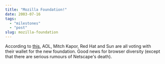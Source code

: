 ```yaml
---
title: "Mozilla Foundation!"
date: 2003-07-16
tags: 
  - "milestones"
  - "post"
slug: mozilla-foundation
---
```


According to [this](http://www.mozillafoundation.org/press/mozilla-foundation.html), AOL, Mitch Kapor, Red Hat and Sun are all voting with their wallet for the new foundation. Good news for browser diversity (except that there are serious rumours of Netscape's death).
